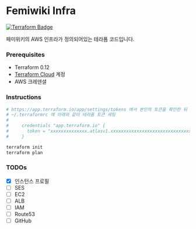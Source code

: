 Femiwiki Infra
========
[![Terraform Badge]][Terraform Cloud Link]

페미위키의 AWS 인프라가 정의되어있는 테라폼 코드입니다.

### Prerequisites
- Terraform 0.12
- [Terraform Cloud] 계정
- AWS 크레덴셜

### Instructions
```bash
# https://app.terraform.io/app/settings/tokens 에서 본인의 토큰을 확인한 뒤
# ~/.terraformrc 에 아래와 같이 테라폼 토큰 세팅
#
#     credentials "app.terraform.io" {
#       token = "xxxxxxxxxxxxxx.atlasv1.xxxxxxxxxxxxxxxxxxxxxxxxxxxxxxxxxxxxxxxxxxxxxxxxxxxxxxxxxxxxxxxxxxx"
#     }

terraform init
terraform plan
```

### TODOs
- [x] 인스턴스 프로필
- [ ] SES
- [ ] EC2
- [ ] ALB
- [ ] IAM
- [ ] Route53
- [ ] GitHub

[Terraform Badge]: https://badgen.net/badge/icon/terraform?label&icon=https://unpkg.com/badgen-icons@0.12.0/icons/terraform.svg
[Terraform Cloud Link]: https://app.terraform.io/app/femiwiki/workspaces/infra
[Terraform Cloud]: https://app.terraform.io
